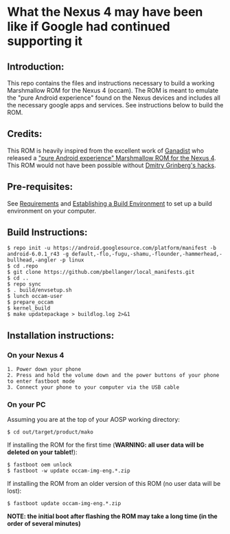 # What the Nexus 4 may have been like if Google had continued supporting it

## Introduction:
This repo contains the files and instructions necessary to build a working Marshmallow ROM for the Nexus 4 (occam). The ROM is meant to emulate the "pure Android experience" found on the Nexus devices and includes all the necessary google apps and services.
See instructions below to build the ROM.

## Credits:
This ROM is heavily inspired from the excellent work of [Ganadist](https://github.com/ganadist) who released a ["pure Android experience" Marshmallow ROM for the Nexus 4](https://github.com/ganadist/device_lge_occam).
This ROM would not have been possible without [Dmitry Grinberg's hacks](http://dmitry.gr/index.php?r=06.%20Thoughts&proj=04.%20Android%20M%20on%20Grouper).

## Pre-requisites:
See [Requirements](http://s.android.com/source/requirements.html) and [Establishing a Build Environment](http://s.android.com/source/initializing.html) to set up a build environment on your computer.

## Build Instructions:
    $ repo init -u https://android.googlesource.com/platform/manifest -b android-6.0.1_r43 -g default,-flo,-fugu,-shamu,-flounder,-hammerhead,-bullhead,-angler -p linux
    $ cd .repo
    $ git clone https://github.com/pbellanger/local_manifests.git
    $ cd ..
    $ repo sync
    $ . build/envsetup.sh
    $ lunch occam-user
    $ prepare_occam
    $ kernel_build
    $ make updatepackage > buildlog.log 2>&1

## Installation instructions:

### On your Nexus 4
    1. Power down your phone
    2. Press and hold the volume down and the power buttons of your phone to enter fastboot mode
    3. Connect your phone to your computer via the USB cable

### On your PC
Assuming you are at the top of your AOSP working directory:

    $ cd out/target/product/mako

If installing the ROM for the first time (**WARNING: all user data will be deleted on your tablet!**):

    $ fastboot oem unlock
    $ fastboot -w update occam-img-eng.*.zip

If installing the ROM from an older version of this ROM (no user data will be lost):

    $ fastboot update occam-img-eng.*.zip

**NOTE: the initial boot after flashing the ROM may take a long time (in the order of several minutes)**
